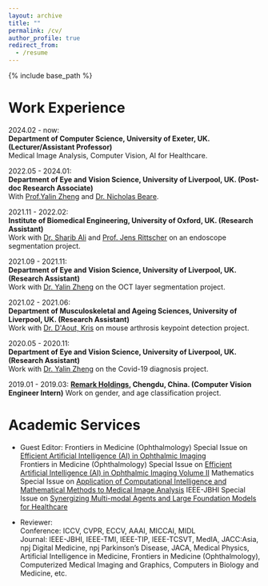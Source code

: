```yaml
---
layout: archive
title: ""
permalink: /cv/
author_profile: true
redirect_from:
  - /resume
---
```


{% include base_path %}


Work Experience
======
2024.02 - now:  
**Department of Computer Science, University of Exeter, UK. (Lecturer/Assistant Professor)**   
Medical Image Analysis, Computer Vision, AI for Healthcare.  

2022.05 - 2024.01:  
**Department of Eye and Vision Science, University of Liverpool, UK. (Post-doc Research Associate)**   
With [Prof.Yalin Zheng](http://pcwww.liv.ac.uk/~yzheng/) and [Dr. Nicholas Beare](https://www.liverpool.ac.uk/life-course-and-medical-sciences/staff/nicholas-beare/).     

2021.11 - 2022.02:  
**Institute of Biomedical Engineering, University of Oxford, UK. (Research Assistant)**  
Work with [Dr. Sharib Ali](https://eng.ox.ac.uk/people/sharib-ali/) and [Prof.  Jens Rittscher](https://www.ndm.ox.ac.uk/team/jens-rittscher) on an endoscope segmentation project. 

2021.09 - 2021.11:  
**Department of Eye and Vision Science, University of Liverpool, UK. (Research Assistant)**  
Work with [Dr. Yalin Zheng](https://www.liverpool.ac.uk/life-course-and-medical-sciences/staff/yalin-zheng/) on the OCT layer segmentation project.  

2021.02 - 2021.06:  
**Department of Musculoskeletal and Ageing Sciences, University of Liverpool, UK. (Research Assistant)**  
Work with [Dr. D'Aout, Kris](https://www.liverpool.ac.uk/life-course-and-medical-sciences/staff/kris-daout/) on mouse arthrosis keypoint detection project.  

2020.05 - 2020.11:  
**Department of Eye and Vision Science, University of Liverpool, UK. (Research Assistant)**  
Work with [Dr. Yalin Zheng](https://www.liverpool.ac.uk/life-course-and-medical-sciences/staff/yalin-zheng/) on the Covid-19 diagnosis project.

2019.01 - 2019.03: 
**[Remark Holdings](https://www.remarkholdings.com/), Chengdu, China. (Computer Vision Engineer Intern)**
Work on gender, and age classification project.  



Academic Services
======
+ Guest Editor:
Frontiers in Medicine (Ophthalmology) Special Issue on [Efficient Artificial Intelligence (AI) in Ophthalmic Imaging](https://www.frontiersin.org/research-topics/57558/efficient-artificial-intelligence-ai-in-ophthalmic-imaging)  
Frontiers in Medicine (Ophthalmology) Special Issue on [Efficient Artificial Intelligence (AI) in Ophthalmic Imaging Volume II](https://www.frontiersin.org/research-topics/68723/efficient-artificial-intelligence-in-ophthalmic-imaging---volume-ii)
Mathematics Special Issue on [Application of Computational Intelligence and Mathematical Methods to Medical Image Analysis](https://www.mdpi.com/si/mathematics/00WJQQUB8K)
IEEE-JBHI Special Issue on [Synergizing Multi-modal Agents and Large Foundation Models for Healthcare](https://www.embs.org/jbhi/wp-content/uploads/sites/18/2025/01/Special-Issue-on-Synergizing-Multi-modal-Agents-and-Large-Foundation-Models-for-Healthcare.pdf)  

+ Reviewer:  
Conference: ICCV, CVPR, ECCV, AAAI, MICCAI, MIDL    
Journal: IEEE-JBHI, IEEE-TMI, IEEE-TIP, IEEE-TCSVT, MedIA, JACC:Asia, npj Digital Medicine, npj Parkinson’s Disease, JACA, Medical Physics, Artificial Intelligence in Medicine, Frontiers in Medicine (Ophthalmology), Computerized Medical Imaging and Graphics, Computers in Biology and Medicine, etc.  



